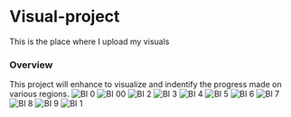 # Visual-project
This is the place where I upload my visuals
 ### Overview 

This project will enhance to visualize and indentify the progress made on various regions.
![BI 0](https://github.com/user-attachments/assets/3c8587dd-a9b2-4747-a807-227c40bc7a8a)
![BI 00](https://github.com/user-attachments/assets/64eaa2dc-4e77-4263-a4c2-98267f2e011a)
![BI 2](https://github.com/user-attachments/assets/de72984e-fe62-4ad8-b9a8-aaf3289e595a)
![BI 3](https://github.com/user-attachments/assets/e76440b3-18ca-41c1-9b2c-c9ae619ee43c)
![BI 4](https://github.com/user-attachments/assets/e43fdbbe-0fd0-49b7-918c-90b89d731f72)
![BI 5](https://github.com/user-attachments/assets/0d36a6b0-dc1e-4b42-ac22-b9ce84702944)
![BI 6](https://github.com/user-attachments/assets/05407140-c8e4-4bfc-841d-6fe7f9d3cce7)
![BI 7](https://github.com/user-attachments/assets/d36f6353-7a66-4e64-bba3-270684aadb51)
![BI 8](https://github.com/user-attachments/assets/101cf5e2-d215-4c93-9c1e-db8fe45f91f2)
![BI 9](https://github.com/user-attachments/assets/18151657-a725-468f-aa0e-3a0e107c067c)
![BI 1](https://github.com/user-attachments/assets/62dc3d0c-8969-4162-83b8-91f93fbe69b6)
